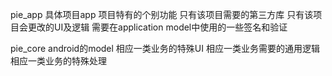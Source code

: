 pie_app
        具体项目app
        项目特有的个别功能
        只有该项目需要的第三方库
        只有该项目会更改的UI及逻辑
        需要在application  model中使用的一些签名和验证

pie_core
        android的model
        相应一类业务的特殊UI
        相应一类业务需要的通用逻辑
        相应一类业务的特殊处理




